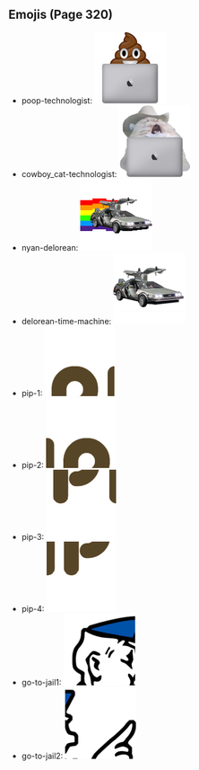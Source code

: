 
## Emojis (Page 320)

* poop-technologist: ![poop-technologist](output/poop-technologist.png)
* cowboy_cat-technologist: ![cowboy_cat-technologist](output/cowboy_cat-technologist.png)
* nyan-delorean: ![nyan-delorean](output/nyan-delorean.gif)
* delorean-time-machine: ![delorean-time-machine](output/delorean-time-machine.png)
* pip-1: ![pip-1](output/pip-1.png)
* pip-2: ![pip-2](output/pip-2.png)
* pip-3: ![pip-3](output/pip-3.png)
* pip-4: ![pip-4](output/pip-4.png)
* go-to-jail1: ![go-to-jail1](output/go-to-jail1.png)
* go-to-jail2: ![go-to-jail2](output/go-to-jail2.png)
